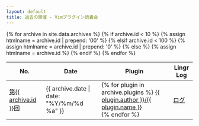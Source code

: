 ```yaml
---
layout: default
title: 過去の開催 - Vimプラグイン読書会
---
```


<table>
  <thead>
    <tr>
      <th>No.</th>
      <th>Date</th>
      <th>Plugin</th>
      <th>Lingr Log</th>
    </tr>
  </thead>
  <tbody>
{% for archive in site.data.archives %}
  {% if archive.id < 10 %}
    {% assign htmlname = archive.id | prepend: '00'  %}
  {% elsif archive.id < 100 %}
    {% assign htmlname = archive.id | prepend: '0' %}
  {% else %}
    {% assign htmlname = archive.id %}
  {% endif %}
  <tr>
    <td><a href="{{ htmlname }}.html">第{{ archive.id }}回</a></td>
    <td>{{ archive.date | date: "%Y/%m/%d %a" }}</td>
    <td>
    {% for plugin in archive.plugins %}
    <a href="{{ plugin.url }}/tree/{{ plugin.hash }}">{{ plugin.author }}/{{ plugin.name }}</a><br>
    {% endfor %}
    </td>
    <td><a href="{{ archive.log }}">ログ</a></td>
  </tr>
{% endfor %}
  </tbody>
</table>
